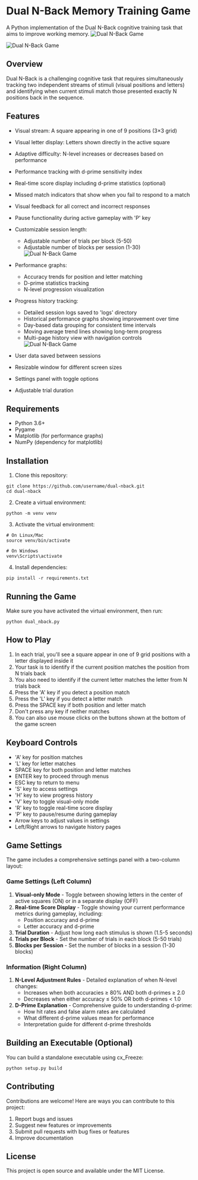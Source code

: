 # Dual N-Back Memory Training Game

A Python implementation of the Dual N-Back cognitive training task that aims to improve working memory.
![Dual N-Back Game](https://github.com/WoumBoum/dual-nback/blob/main/screenshots/menu.png)

![Dual N-Back Game](https://github.com/WoumBoum/dual-nback/blob/main/screenshots/gameplay.png)

## Overview

Dual N-Back is a challenging cognitive task that requires simultaneously tracking two independent streams of stimuli (visual positions and letters) and identifying when current stimuli match those presented exactly N positions back in the sequence.

## Features

- Visual stream: A square appearing in one of 9 positions (3×3 grid)
- Visual letter display: Letters shown directly in the active square
- Adaptive difficulty: N-level increases or decreases based on performance
- Performance tracking with d-prime sensitivity index
- Real-time score display including d-prime statistics (optional)
- Missed match indicators that show when you fail to respond to a match
- Visual feedback for all correct and incorrect responses
- Pause functionality during active gameplay with 'P' key
- Customizable session length:
  - Adjustable number of trials per block (5-50)
  - Adjustable number of blocks per session (1-30)
  ![Dual N-Back Game](https://github.com/WoumBoum/dual-nback/blob/main/screenshots/settings.png)
- Performance graphs:
  - Accuracy trends for position and letter matching
  - D-prime statistics tracking
  - N-level progression visualization
- Progress history tracking:
  - Detailed session logs saved to 'logs' directory
  - Historical performance graphs showing improvement over time
  - Day-based data grouping for consistent time intervals
  - Moving average trend lines showing long-term progress
  - Multi-page history view with navigation controls
  ![Dual N-Back Game](https://github.com/WoumBoum/dual-nback/blob/main/screenshots/training_history_exemple.png)

- User data saved between sessions
- Resizable window for different screen sizes
- Settings panel with toggle options
- Adjustable trial duration

## Requirements

- Python 3.6+
- Pygame
- Matplotlib (for performance graphs)
- NumPy (dependency for matplotlib)

## Installation

1. Clone this repository:
```
git clone https://github.com/username/dual-nback.git
cd dual-nback
```

2. Create a virtual environment:
```
python -m venv venv
```

3. Activate the virtual environment:
```
# On Linux/Mac
source venv/bin/activate

# On Windows
venv\Scripts\activate
```

4. Install dependencies:
```
pip install -r requirements.txt
```

## Running the Game

Make sure you have activated the virtual environment, then run:

```
python dual_nback.py
```

## How to Play

1. In each trial, you'll see a square appear in one of 9 grid positions with a letter displayed inside it
2. Your task is to identify if the current position matches the position from N trials back
3. You also need to identify if the current letter matches the letter from N trials back
4. Press the 'A' key if you detect a position match
5. Press the 'L' key if you detect a letter match
6. Press the SPACE key if both position and letter match
7. Don't press any key if neither matches
8. You can also use mouse clicks on the buttons shown at the bottom of the game screen

## Keyboard Controls

- 'A' key for position matches
- 'L' key for letter matches
- SPACE key for both position and letter matches
- ENTER key to proceed through menus
- ESC key to return to menu
- 'S' key to access settings
- 'H' key to view progress history
- 'V' key to toggle visual-only mode
- 'R' key to toggle real-time score display
- 'P' key to pause/resume during gameplay
- Arrow keys to adjust values in settings
- Left/Right arrows to navigate history pages

## Game Settings

The game includes a comprehensive settings panel with a two-column layout:

### Game Settings (Left Column)
1. **Visual-only Mode** - Toggle between showing letters in the center of active squares (ON) or in a separate display (OFF)
2. **Real-time Score Display** - Toggle showing your current performance metrics during gameplay, including:
   - Position accuracy and d-prime
   - Letter accuracy and d-prime
3. **Trial Duration** - Adjust how long each stimulus is shown (1.5-5 seconds)
4. **Trials per Block** - Set the number of trials in each block (5-50 trials)
5. **Blocks per Session** - Set the number of blocks in a session (1-30 blocks)

### Information (Right Column)
1. **N-Level Adjustment Rules** - Detailed explanation of when N-level changes:
   - Increases when both accuracies ≥ 80% AND both d-primes ≥ 2.0
   - Decreases when either accuracy ≤ 50% OR both d-primes < 1.0
2. **D-Prime Explanation** - Comprehensive guide to understanding d-prime:
   - How hit rates and false alarm rates are calculated
   - What different d-prime values mean for performance
   - Interpretation guide for different d-prime thresholds

## Building an Executable (Optional)

You can build a standalone executable using cx_Freeze:

```
python setup.py build
```

## Contributing

Contributions are welcome! Here are ways you can contribute to this project:

1. Report bugs and issues
2. Suggest new features or improvements
3. Submit pull requests with bug fixes or features
4. Improve documentation

## License

This project is open source and available under the MIT License.